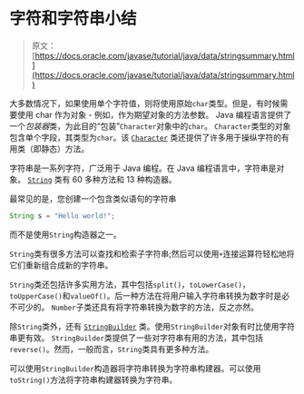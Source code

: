 # 字符和字符串小结

> 原文： [https://docs.oracle.com/javase/tutorial/java/data/stringsummary.html](https://docs.oracle.com/javase/tutorial/java/data/stringsummary.html)

大多数情况下，如果使用单个字符值，则将使用原始`char`类型。但是，有时候需要使用 char 作为对象 - 例如，作为期望对象的方法参数。 Java 编程语言提供了一个*包装器*类，为此目的“包装”`Character`对象中的`char`。 `Character`类型的对象包含单个字段，其类型为`char`。该 [`Character`](https://docs.oracle.com/javase/8/docs/api/java/lang/Character.html) 类还提供了许多用于操纵字符的有用类（即静态）方法。

字符串是一系列字符，广泛用于 Java 编程。在 Java 编程语言中，字符串是对象。 [`String`](https://docs.oracle.com/javase/8/docs/api/java/lang/String.html) 类有 60 多种方法和 13 种构造器。

最常见的是，您创建一个包含类似语句的字符串

```java
String s = "Hello world!";

```

而不是使用`String`构造器之一。

`String`类有很多方法可以查找和检索子字符串;然后可以使用`+`连接运算符轻松地将它们重新组合成新的字符串。

`String`类还包括许多实用方法，其中包括`split()`，`toLowerCase()`，`toUpperCase()`和`valueOf()`。后一种方法在将用户输入字符串转换为数字时是必不可少的。 `Number`子类还具有将字符串转换为数字的方法，反之亦然。

除`String`类外，还有 [`StringBuilder`](https://docs.oracle.com/javase/8/docs/api/java/lang/StringBuilder.html) 类。使用`StringBuilder`对象有时比使用字符串更有效。 `StringBuilder`类提供了一些对字符串有用的方法，其中包括`reverse()`。然而，一般而言，`String`类具有更多种方法。

可以使用`StringBuilder`构造器将字符串转换为字符串构建器。可以使用`toString()`方法将字符串构建器转换为字符串。